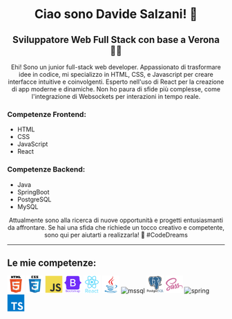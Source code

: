 
  
<body><h1 align="center">Ciao sono Davide Salzani! 👋</h1>
<h2 align="center"> Sviluppatore Web Full Stack con base a Verona 👨‍💻</h2>

<p align="center"> Ehi! Sono un junior full-stack web developer. Appassionato di trasformare idee in codice, mi specializzo in HTML, CSS, e Javascript per creare interfacce intuitive e coinvolgenti. Esperto nell'uso di React per la creazione di app moderne e dinamiche. Non ho paura di sfide più complesse, come l'integrazione di Websockets per interazioni in tempo reale.</p>

<h3> Competenze Frontend:</h3>
<ul>
<li>HTML</li>
<li>CSS</li>
<li>JavaScript</li>
<li>React</li>
</ul>
<h3> Competenze Backend:</h3>
<ul>
<li>Java</li>
<li>SpringBoot</li>
<li>PostgreSQL</li>
<li>MySQL</li>
</ul>
<p align="center">Attualmente sono alla ricerca di nuove opportunità e progetti entusiasmanti da affrontare. Se hai una sfida che richiede un tocco creativo e competente, sono qui per aiutarti a realizzarla! 🚀 #CodeDreams</p>
<hr>
<h2>Le mie competenze:</h2>
<p>
<a><img src="https://raw.githubusercontent.com/devicons/devicon/master/icons/html5/html5-original-wordmark.svg" alt="html5" width="40" height="40" style="max-width: 100%;"></a>
<a><img src="https://raw.githubusercontent.com/devicons/devicon/master/icons/css3/css3-original-wordmark.svg" alt="css3" width="40" height="40" style="max-width: 100%;"></a>
<a><img src="https://raw.githubusercontent.com/devicons/devicon/master/icons/javascript/javascript-original.svg" alt="javascript" width="40" height="40" style="max-width: 100%;"></a>
<a><img src="https://raw.githubusercontent.com/devicons/devicon/master/icons/bootstrap/bootstrap-plain-wordmark.svg" alt="bootstrap" width="40" height="40" style="max-width: 100%;"></a>
<a><img src="https://github.com/devicons/devicon/blob/master/icons/react/react-original-wordmark.svg" alt="javascript" width="40" height="40" style="max-width: 100%;"></a>
<a><img src="https://raw.githubusercontent.com/devicons/devicon/master/icons/java/java-original.svg" alt="java" width="40" height="40" style="max-width: 100%;"></a>
<a><img src="https://camo.githubusercontent.com/7518bdbe92e34ee62df755ffe857fafb4a7c537ed0e1b9f6a5bef7a1d3c8356a/68747470733a2f2f7777772e7376677265706f2e636f6d2f73686f772f3330333232392f6d6963726f736f66742d73716c2d7365727665722d6c6f676f2e737667" alt="mssql" width="40" height="40" data-canonical-src="https://www.svgrepo.com/show/303229/microsoft-sql-server-logo.svg" style="max-width: 100%;"></a>
<a><img src="https://raw.githubusercontent.com/devicons/devicon/master/icons/postgresql/postgresql-original-wordmark.svg" alt="postgresql" width="40" height="40" style="max-width: 100%;"></a>
<a><img src="https://raw.githubusercontent.com/devicons/devicon/master/icons/sass/sass-original.svg" alt="sass" width="40" height="40" style="max-width: 100%;"></a>
<a><img src="https://camo.githubusercontent.com/491e3e316785d254f8709adfeb919a68582e0bef2946e15195e1f66de5e98b10/68747470733a2f2f7777772e766563746f726c6f676f2e7a6f6e652f6c6f676f732f737072696e67696f2f737072696e67696f2d69636f6e2e737667" alt="spring" width="40" height="40" data-canonical-src="https://www.vectorlogo.zone/logos/springio/springio-icon.svg" style="max-width: 100%;"></a>
<a><img src="https://raw.githubusercontent.com/devicons/devicon/master/icons/typescript/typescript-original.svg" alt="typescript" width="40" height="40" style="max-width: 100%;"></a>
</p>
</body>
